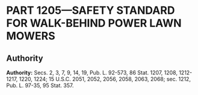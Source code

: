 # PART 1205—SAFETY STANDARD FOR WALK-BEHIND POWER LAWN MOWERS


## Authority

**Authority:** Secs. 2, 3, 7, 9, 14, 19, Pub. L. 92-573, 86 Stat. 1207, 1208, 1212-1217, 1220, 1224; 15 U.S.C. 2051, 2052, 2056, 2058, 2063, 2068; sec. 1212, Pub. L. 97-35, 95 Stat. 357.


